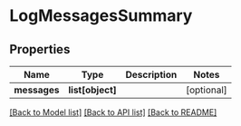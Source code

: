 # LogMessagesSummary

## Properties
Name | Type | Description | Notes
------------ | ------------- | ------------- | -------------
**messages** | **list[object]** |  | [optional] 

[[Back to Model list]](../README.md#documentation-for-models) [[Back to API list]](../README.md#documentation-for-api-endpoints) [[Back to README]](../README.md)


